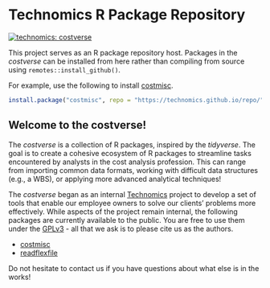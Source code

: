
<!-- README.md is generated from README.Rmd. Please edit that file -->

# Technomics R Package Repository

<!-- badges: start -->

[![technomics:
costverse](https://img.shields.io/badge/technomics-costverse-EAC435.svg)](https://gitlab.technomics.net/costverse)
<!-- badges: end -->

This project serves as an R package repository host. Packages in the
*costverse* can be installed from here rather than compiling from source
using `remotes::install_github()`.

For example, use the following to install
[costmisc](https://github.com/Technomics/costmisc/).

``` r
install.package("costmisc", repo = "https://technomics.github.io/repo/")
```

## Welcome to the costverse\!

The *costverse* is a collection of R packages, inspired by the
*tidyverse*. The goal is to create a cohesive ecosystem of R packages to
streamline tasks encountered by analysts in the cost analysis
profession. This can range from importing common data formats, working
with difficult data structures (e.g., a WBS), or applying more advanced
analytical techniques\!

The *costverse* began as an internal
[Technomics](https://www.technomics.net/) project to develop a set of
tools that enable our employee owners to solve our clients’ problems
more effectively. While aspects of the project remain internal, the
following packages are currently available to the public. You are free
to use them under the
[GPLv3](https://www.gnu.org/licenses/gpl-3.0.en.html) - all that we ask
is to please cite us as the authors.

  - [costmisc](https://github.com/Technomics/costmisc/)
  - [readflexfile](https://github.com/Technomics/readflexfile/)

Do not hesitate to contact us if you have questions about what else is
in the works\!
